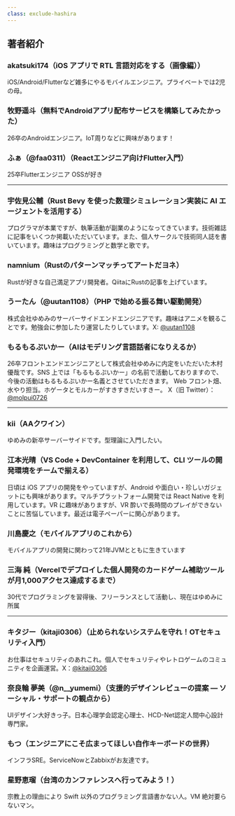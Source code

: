 ```yaml
---
class: exclude-hashira
---
```


## 著者紹介

### akatsuki174（iOS アプリで RTL 言語対応をする（画像編））

iOS/Android/Flutterなど雑多にやるモバイルエンジニア。プライベートでは2児の母。

### 牧野遥斗（無料でAndroidアプリ配布サービスを構築してみたかった）

26卒のAndroidエンジニア。IoT周りなどに興味があります！

### ふぁ（@faa0311）（Reactエンジニア向けFlutter入門）

25卒Flutterエンジニア OSSが好き

<!-- markdownlint-disable MD041 -->
<hr class="page-break" />
<!-- markdownlint-enable MD041 -->

### 宇佐見公輔（Rust Bevy を使った数理シミュレーション実装に AI エージェントを活用する）

プログラマが本業ですが、執筆活動が副業のようになってきています。技術雑誌に記事をいくつか掲載いただいています。また、個人サークルで技術同人誌を書いています。趣味はプログラミングと数学と歌です。

### namnium（Rustのパターンマッチってアートだヨネ）

Rustが好きな自己満足アプリ開発者。QiitaにRustの記事を上げています。

### うーたん（@uutan1108）（PHP で始める振る舞い駆動開発）

株式会社ゆめみのサーバーサイドエンドエンジニアです。趣味はアニメを観ることです。勉強会に参加したり運営したりしています。X: [@uutan1108](https://x.com/uutan1108)

### もるもるぷいかー（AIはモデリング言語話者になりえるか）

26卒フロントエンドエンジニアとして株式会社ゆめみに内定をいただいた木村優哉です。SNS 上では「もるもるぷいかー」の名前で活動しておりますので、今後の活動はもるもるぷいかー名義とさせていただきます。
Web フロント畑、水やり担当。ホゲータとモルカーがすきすきだいすきー。
X（旧 Twitter）：[@molpui0726](https://x.com/molpui0726)

<!-- markdownlint-disable MD041 -->
<hr class="page-break" />
<!-- markdownlint-enable MD041 -->

### kii（AAクワイン）

ゆめみの新卒サーバーサイドです。型理論に入門したい。

### 江本光晴（VS Code + DevContainer を利用して、CLI ツールの開発環境をチームで揃える）

日頃は iOS アプリの開発をやっていますが、Android や面白い・珍しいガジェットにも興味があります。マルチプラットフォーム開発では React Native を利用しています。VR に趣味がありますが、VR 酔いで長時間のプレイができないことに苦悩しています。最近は電子ペーパーに関心があります。

### 川島慶之（モバイルアプリのこれから）

モバイルアプリの開発に関わって21年JVMとともに生きています

### 三海 純（Vercelでデプロイした個人開発のカードゲーム補助ツールが月1,000アクセス達成するまで）

30代でプログラミングを習得後、フリーランスとして活動し、現在はゆめみに所属

<!-- markdownlint-disable MD041 -->
<hr class="page-break" />
<!-- markdownlint-enable MD041 -->

### キタジー（kitaji0306）（止められないシステムを守れ！OTセキュリティ入門）

お仕事はセキュリティのあれこれ。個人でセキュリティやレトロゲームのコミュニティを企画運営。X：[@kitaji0306](https://x.com/kitaji0306)

### 奈良輪 夢美（@n__yumemi）（支援的デザインレビューの提案 ― ソーシャル・サポートの観点から）

UIデザイン大好きっ子。日本心理学会認定心理士、HCD-Net認定人間中心設計専門家。

### もつ（エンジニアにこそ広まってほしい自作キーボードの世界）

インフラSRE。ServiceNowとZabbixがお友達です。

### 星野恵瑠（台湾のカンファレンスへ行ってみよう！）

宗教上の理由により Swift 以外のプログラミング言語書かない人。VM 絶対要らないマン。
